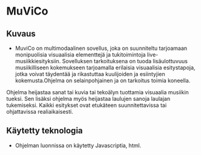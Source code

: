 # MuViCo


## Kuvaus

- MuviCo on multimodaalinen sovellus, joka on suunniteltu tarjoamaan monipuolisia visuaalisia elementtejä ja tukitoimintoja live-musiikkiesityksiin. Sovelluksen tarkoituksena on tuoda lisäulottuvuus musiikilliseen kokemukseen tarjoamalla erilaisia visuaalisia esitystapoja, 
jotka voivat täydentää ja rikastuttaa kuulijoiden ja esiintyjien kokemusta.Ohjelma on selainpohjainen ja on tarkoitus toimia koneella. 

Ohjelma heijastaa sanat tai kuvia tai tekoälyn tuottamia visuaalia musiikin tueksi.
Sen lisäksi ohjelma myös heijastaa laulujen sanoja laulajan tukemiseksi. Kaikki 
esitykset ovat etukäteen suunnitettavissa tai ohjattavissa realiaikaisesti. 

## Käytetty teknologia

- Ohjelman luonnissa on käytetty Javascriptia, html. 
